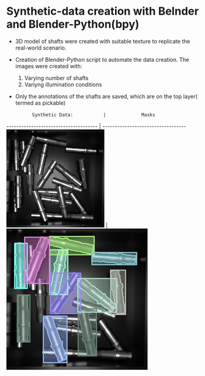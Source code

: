 # Synthetic-data creation with Belnder and Blender-Python(bpy)

* 3D model of shafts were created with suitable texture to replicate the real-world scenario.
* Creation of Blender-Python script to automate the data creation. The images were created with:
    1. Varying number of shafts
    2. Variyng illumination conditions   
* Only the annotations of the shafts are saved, which are on the top layer( termed as pickable) 

            Synthetic Data:           |             Masks   
------------------------------------- | ----------------------------------
![Image](/readme_files/Img_0001.png)  | ![Image](/readme_files/1_annotated.jpg)